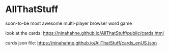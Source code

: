# AllThatStuff
soon-to-be most awesome multi-player browser word game

look at the cards:
https://ninahahne.github.io/AllThatStuff/public/cards.html

cards json file:
https://ninahahne.github.io/AllThatStuff/cards_enUS.json
